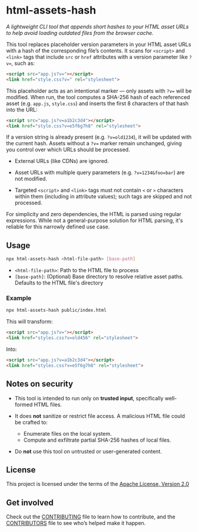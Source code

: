 <!--
  Copyright 2025 Stanislav Senotrusov

  Licensed under the Apache License, Version 2.0 (the "License");
  you may not use this file except in compliance with the License.
  You may obtain a copy of the License at

      http://www.apache.org/licenses/LICENSE-2.0

  Unless required by applicable law or agreed to in writing, software
  distributed under the License is distributed on an "AS IS" BASIS,
  WITHOUT WARRANTIES OR CONDITIONS OF ANY KIND, either express or implied.
  See the License for the specific language governing permissions and
  limitations under the License.
-->

# html-assets-hash

*A lightweight CLI tool that appends short hashes to your HTML asset URLs to help avoid loading outdated files from the browser cache.*

This tool replaces placeholder version parameters in your HTML asset URLs with a hash of the corresponding file’s contents. It scans for `<script>` and `<link>` tags that include `src` or `href` attributes with a version parameter like `?v=`, such as:

```html
<script src="app.js?v="></script>
<link href="style.css?v=" rel="stylesheet">
```

This placeholder acts as an intentional marker — only assets with `?v=` will be modified. When run, the tool computes a SHA-256 hash of each referenced asset (e.g. `app.js`, `style.css`) and inserts the first 8 characters of that hash into the URL:

```html
<script src="app.js?v=a1b2c3d4"></script>
<link href="style.css?v=e5f6g7h8" rel="stylesheet">
```

If a version string is already present (e.g. `?v=old1234`), it will be updated with the current hash. Assets without a `?v=` marker remain unchanged, giving you control over which URLs should be processed.

* External URLs (like CDNs) are ignored.

* Asset URLs with multiple query parameters (e.g. `?v=1234&foo=bar`) are not modified.

* Targeted `<script>` and `<link>` tags must not contain `<` or `>` characters within them (including in attribute values); such tags are skipped and not processed.

For simplicity and zero dependencies, the HTML is parsed using regular expressions. While not a general-purpose solution for HTML parsing, it's reliable for this narrowly defined use case.

## Usage

```bash
npx html-assets-hash <html-file-path> [base-path]
```

* `<html-file-path>`: Path to the HTML file to process  
* `[base-path]`: (Optional) Base directory to resolve relative asset paths. Defaults to the HTML file's directory

### Example

```bash
npx html-assets-hash public/index.html
```

This will transform:

```html
<script src="app.js?v="></script>
<link href="styles.css?v=old456" rel="stylesheet">
```

Into:

```html
<script src="app.js?v=a1b2c3d4"></script>
<link href="styles.css?v=e5f6g7h8" rel="stylesheet">
```

## Notes on security

* This tool is intended to run only on **trusted input**, specifically well-formed HTML files.

* It does **not** sanitize or restrict file access. A malicious HTML file could be crafted to:

  * Enumerate files on the local system.
  * Compute and exfiltrate partial SHA-256 hashes of local files.

* Do **not** use this tool on untrusted or user-generated content.

## License

This project is licensed under the terms of the [Apache License, Version 2.0](LICENSE)

## Get involved

Check out the [CONTRIBUTING](CONTRIBUTING.md) file to learn how to contribute, and the [CONTRIBUTORS](CONTRIBUTORS.md) file to see who’s helped make it happen.
